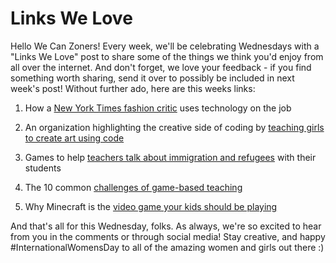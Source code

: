 # Links We Love

Hello We Can Zoners! Every week, we'll be celebrating Wednesdays with a "Links We Love" post to share some of the things we think you'd enjoy from all over the internet. And don't forget, we love your feedback - if you find something worth sharing, send it over to possibly be included in next week's post! Without further ado, here are this weeks links:

1. How a [New York Times fashion critic](https://www.nytimes.com/2017/03/01/technology/personaltech/covering-fashion-shows-with-a-functional-iphone-keyboard.html?contentCollection=smarter-living&hp&action=click&pgtype=Homepage&clickSource=story-heading&module=second-column-region&region=top-news&WT.nav=top-news) uses technology on the job

2. An organization highlighting the creative side of coding by [teaching girls to create art using code](http://www.codeart.miami/)

3. Games to help [teachers talk about immigration and refugees](https://www.edutopia.org/article/border-crossings-matthew-farber?utm_source=twitter&utm_medium=socialflow) with their students

4. The 10 common [challenges of game-based teaching](https://globaldigitalcitizen.org/overcoming-10-obstacles-game-based-teaching?utm_content=42966536&utm_medium=social&utm_source=twitter)

5. Why Minecraft is the [video game your kids should be playing](https://www.fatherly.com/fatherly-forum/16-ways-minecraft-making-son-better/)

And that's all for this Wednesday, folks. As always, we're so excited to hear from you in the comments or through social media! Stay creative, and happy #InternationalWomensDay to all of the amazing women and girls out there :) 